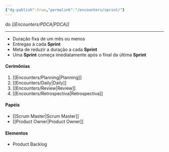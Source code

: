 ```yaml
---
{"dg-publish":true,"permalink":"/encounters/sprint/"}
---
```


do *[[Encounters/PDCA\|PDCA]]*
***
- Duração fixa de um mês ou menos
- Entregas à cada **Sprint**
- Meta de reduzir a duração a cada **Sprint**
- Uma **Sprint** começa imediatamente após o final da última **Sprint**
#### Cerimônias
1. [[Encounters/Planning\|Planning]]
2. [[Encounters/Daily\|Daily]]
3. [[Encounters/Review\|Review]]
4. [[Encounters/Retrospectiva\|Retrospectiva]]
#### Papéis
- [[Scrum Master\|Scrum Master]]
- [[Product Owner\|Product Owner]]
#### Elementos
- Product Backlog